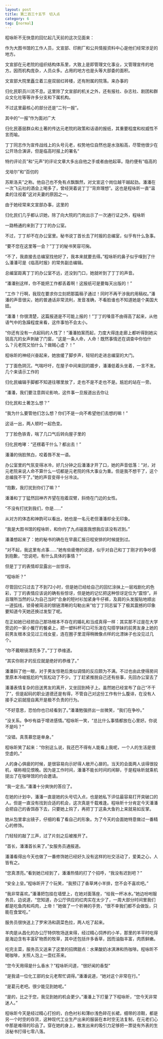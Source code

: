 ```yaml
---
layout: post
title: 第二百三十五节　切入点
category: 6
tag: [normal]
---
```


程咏昕不无快意的回忆起几天前的这次见面来：

作为大图书馆的工作人员，文宣部、印刷厂和公共情报资料中心是他们经常涉足的地方。

文宣部在元老院的组织结构体系里，大致上是即管理文化事业，又管理宣传的地方。因而机构庞杂，人员众多。占用的地方也是头等大部委的面积。

文宣部大院里矗立着三座双层红砖楼，还有附属的院落。来办事的

归化民职员川流不息。这里除了文宣部的机关之外，还有报社、杂志社、剧团和群众文化社等等许多分支和下属机构。

不过这里最核心的部分还是“二刊一报”。

其中的“一报”作为面对广大

归化民基层群众和土著的传达元老院的政策和话语的报纸，其重要程度和权威性不言而喻。

丁丁同志作为宣传战线上的头号元老，权势地位自然也是水涨船高，尽管他很少在公开场合演讲，但是临高时报上的署名“

特约评论员”和“元声”的评论文章大多出自他之手或者由他起草。隐约便有“临高的

戈培尔”和“百仞的

苏斯洛夫”之称。他自己也不免有点飘飘然，对文宣这个岗位越干越起劲。潘潘在一次飞云社的酒会上喝多了，曾经哭着说丁丁“背弃理想”。这也是程咏昕一直“温柔的注视着”这对夫妻的原因之一。

由于她经常来文宣部办事，这里的

归化民们几乎都认识她，除了向大院的门岗出示了一次通行证之外，程咏昕

一路畅通的来到了丁丁的办公室。

不过，丁丁却不在办公室里。秘书说丁首长去了时报的总编室，似乎有什么急事。

“要不您在这里等一会？”丁丁的秘书笑容可掬。

“不了，我直接去总编室找他好了，我本来就要去得。”程咏昕的鼻子似乎嗅到了什么潘潘可是《临高时报》的常务副总编辑。

总编室距离丁丁的办公室不远，还没到门口，她就听到了丁丁的声音。

“潘潘别这样，你不能把工作都丢着啊！这报纸可是要每天出版的！”

“工作？行啊，我现在要求你立刻把那篇稿子通过！同时不再干涉我的用稿权。”潘潘的声音很尖，她的普通话非常流利，发音准确，不看脸谁也不知道她是个美国大妞。

“潘潘！你很清楚，这篇报道是不可能上报的！”丁丁的嗓音不由得高了起来，从他语气中的急躁程度来看，这件事怕不会太小。

“你还有没有一点起码的人性了！”潘潘拍案而起，力度大得连走廊上都听得到她尖锐高亢的女声刺破了门窗，“这是一条人命，人命！既然事情还在调查中你怕什么？元老院又怕什么？做贼心虚？！”

程咏昕的神经兴奋起来，她放缓了脚步声，轻轻的走进总编室的大门。

丁丁面色阴沉，气喘吁吁，在屋子中间来回的踱步，潘潘低着头坐着，一言不发。几个来请示工作的

归化民编辑手脚都不知道往哪里放了，走也不是不走也不是。尴尬的站在一旁。

“潘潘，我们要注意舆论影响，这件事一旦报道出去你让

归化民和土著怎么想？”

“我为什么要管他们怎么想？你们不是一向不希望他们去想的嘛！”

这话一出，两人顿时一起色变。

丁丁脸色铁青，喘了几口气后转向屋子里的

归化民咆哮：“还楞着干什么？都出去！”

潘潘的俏脸煞白，咬着唇不发一语。

办公室里的气氛变得冰冷，好几分钟之后潘潘才开了口，她的声音低落：“对，对元老院来说人命不算什么一切都是元老院的伟大事业为重。但是我不想干了，这个总编我不干了。”她的声音变得十分冷淡。

“抱歉，我打扰到你们了嘛？”

潘潘和丁丁猛然回神齐齐望在抱着双臂，斜倚在门边的女性。

“不没有打扰到我们，你是……”

从对方的体态和神韵可以看出，她也是一名元老但潘潘却全无印象。

“我是大图书馆的程咏昕，和你约了九点碰面我想我应该没有迟到。”

潘潘想起来了：她的秘书的确在在早晨汇报日程安排的时候提到过。

“对不起，我这里有点事……”她有些疲倦的说道，似乎对自己和丁丁刚才的争吵感到抱歉，“您说吧，有什么具体的事情？”

但是丁丁的表情却显露出一丝惊讶。

“程咏昕？”

尽管回忆只过去了不到72小时，但是她已经给自己的回忆涂抹上一层戏剧化的色彩，丁丁的表情应该说的确有些惊讶，但是她的记忆把这种惊讶定位为“震惊”。并且理所当然的认为自己当时“合身的短衬衫加紧身牛仔裤，及肩的头发服贴地顺出一道弧线，锁骨被简洁的银链清晰的勾勒出来”给丁丁同志留下了极其震撼的印象要知道今天她还换过发型了呢。

在正如她已经把自己那场根本不存在的婚礼和当成真得一样：其实那不过是在大学旁边的一家小餐厅的餐桌上，把一塑料杯可口可乐泼在勾搭学妹的前男友身上她的前男友根本没见过三线女星，连在圈子里混得稍微像点样的北漂妹子也没见过几个。

“你不戴眼镜漂亮多了。”丁丁恭维道。

“其实你刚才的反应就是绝好的恭维了。”

潘潘斜了他一眼，对于男友惊艳后类似调情的反应颇为不满。不过也由此使得房间里原本冷峻尴尬的气氛松动了不少。丁丁赶紧推脱自己还有些事，先回办公室去了

潘潘表情复杂的目送男友的离开，又坐回到椅子上。虽然她已经宣布了自己“不干了”，但是起码的职业道德还是有得，不管自己对这份工作有什么腹诽，在没有人接手之前就擅自离开是极不负责的行为。

“不好意思，恐怕你也已经看到了。”潘潘勉强挤出一丝微笑，“我们在争吵。”

“没关系。争吵有益于增进感情。”程咏昕一笑，“总比什么事情都放在心里好。你说不是吗？”

“没错。真羡慕您是单身。”

程咏昕笑了起来：“你别这么说，我还巴不得有人能看上我呢，一个人的生活是很空虚的。”

人的身心俱疲的时候，是很容易向示好得人敞开心扉的。当天的会面两人谈得很投机，堪称相见恨晚。因为是工作时间，潘潘不能长时间的闲聊，于是程咏昕就乘机提出了在咖啡馆的约会邀请。

“我一定去。”潘潘十分爽快的答应了。

在她的计划中，潘潘一直是她的头号切入点，也是她私下评估最容易打开突破口的人。但是一直没有找到合适的机会，这次真是千载难逢。程咏昕十分肯定今天潘潘会把自己的香饵吞下去，只要她上钩了，再把丁丁这条大鱼钓上来就易如反掌。

她从包里拿出镜子，仔细的看了看自己的形象。为了今天的会面她特意做过一番精心的修饰。

门轻轻的敲了三声，过了片刻之后被推开了。

“首长，潘潘首长来了。”女服务员通报道。

潘潘看得出今天也做了一番修饰她已经好久没有这样的社交活动了，爱美之心，人皆有之。

“您真漂亮。”看到她已经到了，潘潘热情的打了个招呼，“我没有迟到吧？”

“安全上垒。”程咏昕开了个玩笑，“我预订了香草烤小羊排，您不会不喜欢吧。”

“我非常喜欢。”潘潘把包挂在墙壁上，在她对面落座，“给我一杯冰水。”她边吩咐服务员，边说道，“您知道，办公厅供应的红肉实在太少了，一周大部分时间里我们都是吃鱼肉和鸡肉，上帝！”她做了一个祈祷的手势，“很不幸我们都不会做饭，只能在食堂吃。”

服务员很快送上了罗宋汤和蔬菜色拉，两人吃了起来。

羊肉是从昌化的办公厅特供牧场送来得，经过精心饲养的小羊，那里的羊平时吃得是海边含有丰富矿物质的牧草，其中还包括许多香草，因而油脂丰富，肉质鲜嫩。

吃完主菜，服务员又送来了这里的招牌甜点：水果酸奶冰淇淋和热咖啡。程咏昕不喝咖啡，关照人泡上一壶红茶来。

“您今天用得是什么香水？”程咏昕问道，“很好闻的香型”

“是我请一位化工部的女元老帮忙调得。”潘潘说道，“她对这个非常在行。”

“是葛元老吧。很少能见到她呢。”

“是的，比之于您，我见到她的机会更少。”潘潘上下打量了下程咏昕，“您今天非常迷人。”

程咏昕今天是经过精心打扮的，白色衬衫和薄纱浅色碎花长裙，细带的凉鞋，都是另一个时空的存货，这种现代工业生产出来的服装在本时空无法复制，在元老们心中那是难得的珍品了。穿在她的身上，散发出来的吸引力足够把一票徒有外表的生活秘书打得七零八落。
